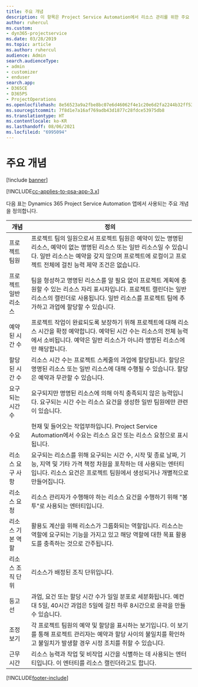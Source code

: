 ```yaml
---
title: 주요 개념
description: 이 항목은 Project Service Automation에서 리소스 관리를 위한 주요 개념에 대한 정보를 제공합니다.
author: ruhercul
ms.custom:
- dyn365-projectservice
ms.date: 03/28/2019
ms.topic: article
ms.author: ruhercul
audience: Admin
search.audienceType:
- admin
- customizer
- enduser
search.app:
- D365CE
- D365PS
- ProjectOperations
ms.openlocfilehash: 8e56523a9a2fbe8bc07e6d46062f4e1c20e6d2fa2244b32ff53e96d898b0086c
ms.sourcegitcommit: 7f8d1e7a16af769adb43d1877c28fdce53975db8
ms.translationtype: HT
ms.contentlocale: ko-KR
ms.lasthandoff: 08/06/2021
ms.locfileid: "6995094"
---
```

# <a name="key-concepts"></a>주요 개념

[!include [banner](../includes/psa-now-project-operations.md)]

[!INCLUDE[cc-applies-to-psa-app-3.x](../includes/cc-applies-to-psa-app-3x.md)]

다음 표는 Dynamics 365 Project Service Automation 앱에서 사용되는 주요 개념을 정의합니다.

| 개념                    | 정의 |
|----------------------------|------------|
| 프로젝트 팀원        | 프로젝트 팀의 일원으로서 프로젝트 팀원은 예약이 있는 명명된 리소스, 예약이 없는 명명된 리소스 또는 일반 리소스일 수 있습니다. 일반 리소스는 예약을 갖지 않으며 프로젝트에 로컬이고 프로젝트 전체에 걸친 능력 제약 조건은 없습니다. |
| 프로젝트 일반 리소스   | 팀을 형성하고 명명된 리소스를 알 필요 없이 프로젝트 계획에 충원할 수 있는 리소스 자리 표시자입니다. 프로젝트 캘린더는 일반 리소스의 캘린더로 사용됩니다. 일반 리소스를 프로젝트 팀에 추가하고 과업에 할당할 수 있습니다. |
| 예약된 시간 수               | 프로젝트 작업이 완료되도록 보장하기 위해 프로젝트에 대해 리소스 시간을 확정 예약합니다. 예약된 시간 수는 리소스의 전체 능력에서 소비됩니다. 예약은 일반 리소스가 아니라 명명된 리소스에만 해당합니다. |
| 할당된 시간 수             | 리소스 시간 수는 프로젝트 스케줄의 과업에 할당됩니다. 할당은 명명된 리소스 또는 일반 리소스에 대해 수행될 수 있습니다. 할당은 예약과 무관할 수 있습니다. |
| 요구되는 시간 수             | 요구되지만 명명된 리소스에 의해 아직 충족되지 않은 능력입니다. 요구되는 시간 수는 리소스 요건을 생성한 일반 팀원에만 관련이 있습니다. |
| 수요                     | 현재 및 들어오는 작업부하입니다. Project Service Automation에서 수요는 리소스 요건 또는 리소스 요청으로 표시됩니다. |
| 리소스 요구 사항       | 요구되는 리소스를 위해 요구되는 시간 수, 시작 및 종료 날짜, 기능, 지역 및 기타 가격 책정 차원을 포착하는 데 사용되는 엔터티입니다. 리소스 요건은 프로젝트 팀원에서 생성되거나 개별적으로 만들어집니다. |
| 리소스 요청           | 리소스 관리자가 수행해야 하는 리소스 요건을 수행하기 위해 "봉투"로 사용되는 엔터티입니다. |
| 리소스 기본 역할      | 활용도 계산을 위해 리소스가 그룹화되는 역할입니다. 리소스는 역할에 요구되는 기능을 가지고 있고 해당 역할에 대한 목표 활용도를 충족하는 것으로 간주됩니다. |
| 리소스 조직 단위 | 리소스가 배정된 조직 단위입니다. |
| 등고선                    | 과업, 요건 또는 할당 시간 수가 일일 분포로 세분화됩니다. 예컨대 5일, 40시간 과업은 5일에 걸친 하루 8시간으로 윤곽을 만들 수 있습니다. |
| 조정 보기        | 각 프로젝트 팀원의 예약 및 할당을 표시하는 보기입니다. 이 보기를 통해 프로젝트 관리자는 예약과 할당 사이의 불일치를 확인하고 불일치가 발생할 경우 시정 조치를 취할 수 있습니다. |
| 근무 시간                 | 리소스 능력과 작업 및 비작업 시간을 식별하는 데 사용되는 엔터티입니다. 이 엔터티를 리소스 캘린더라고도 합니다. |


[!INCLUDE[footer-include](../includes/footer-banner.md)]